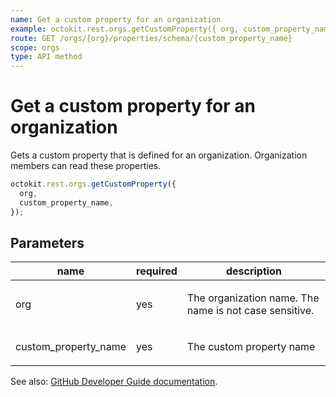 ```yaml
---
name: Get a custom property for an organization
example: octokit.rest.orgs.getCustomProperty({ org, custom_property_name })
route: GET /orgs/{org}/properties/schema/{custom_property_name}
scope: orgs
type: API method
---
```


# Get a custom property for an organization

Gets a custom property that is defined for an organization.
Organization members can read these properties.

```js
octokit.rest.orgs.getCustomProperty({
  org,
  custom_property_name,
});
```

## Parameters

<table>
  <thead>
    <tr>
      <th>name</th>
      <th>required</th>
      <th>description</th>
    </tr>
  </thead>
  <tbody>
    <tr><td>org</td><td>yes</td><td>

The organization name. The name is not case sensitive.

</td></tr>
<tr><td>custom_property_name</td><td>yes</td><td>

The custom property name

</td></tr>
  </tbody>
</table>

See also: [GitHub Developer Guide documentation](https://docs.github.com/rest/orgs/custom-properties#get-a-custom-property-for-an-organization).

